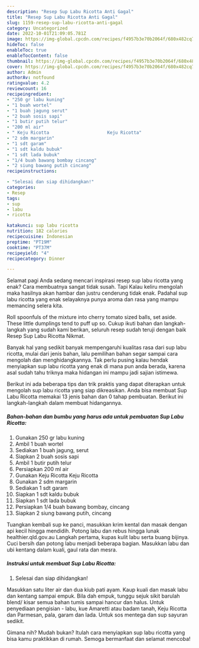 ```yaml
---
description: "Resep Sup Labu Ricotta Anti Gagal"
title: "Resep Sup Labu Ricotta Anti Gagal"
slug: 1159-resep-sup-labu-ricotta-anti-gagal
category: Uncategorized
date: 2022-10-01T21:09:05.781Z
image: https://img-global.cpcdn.com/recipes/f4957b3e70b2064f/680x482cq70/sup-labu-ricotta-foto-resep-utama.jpg
hideToc: false
enableToc: true
enableTocContent: false
thumbnail: https://img-global.cpcdn.com/recipes/f4957b3e70b2064f/680x482cq70/sup-labu-ricotta-foto-resep-utama.jpg
cover: https://img-global.cpcdn.com/recipes/f4957b3e70b2064f/680x482cq70/sup-labu-ricotta-foto-resep-utama.jpg
author: Admin
authorAv: notfound
ratingvalue: 4.2
reviewcount: 16
recipeingredient:
- "250 gr labu kuning"
- "1 buah wortel"
- "1 buah jagung serut"
- "2 buah sosis sapi"
- "1 butir putih telur"
- "200 ml air"
- " Keju Ricotta                      Keju Ricotta"
- "2 sdm margarin"
- "1 sdt garam"
- "1 sdt kaldu bubuk"
- "1 sdt lada bubuk"
- "1/4 buah bawang bombay cincang"
- "2 siung bawang putih cincang"
recipeinstructions:

- "Selesai dan siap dihidangkan!"
categories:
- Resep
tags:
- sup
- labu
- ricotta

katakunci: sup labu ricotta 
nutrition: 182 calories
recipecuisine: Indonesian
preptime: "PT19M"
cooktime: "PT37M"
recipeyield: "4"
recipecategory: Dinner

---
```



Selamat pagi Anda sedang mencari inspirasi resep sup labu ricotta yang enak? Cara membuatnya sangat tidak susah. Tapi Kalau keliru mengolah maka hasilnya akan hambar dan justru cenderung tidak enak. Padahal sup labu ricotta yang enak selayaknya punya aroma dan rasa yang mampu memancing selera kita.


Roll spoonfuls of the mixture into cherry tomato sized balls, set aside. These little dumplings tend to puff up so. Cukup ikuti bahan dan langkah-langkah yang sudah kami berikan, seluruh resep sudah teruji dengan baik Resep Sup Labu Ricotta Nikmat.

Banyak hal yang sedikit banyak mempengaruhi kualitas rasa dari sup labu ricotta, mulai dari jenis bahan, lalu pemilihan bahan segar sampai cara mengolah dan menghidangkannya. Tak perlu pusing kalau hendak menyiapkan sup labu ricotta yang enak di mana pun anda berada, karena asal sudah tahu triknya maka hidangan ini mampu jadi sajian istimewa.


Berikut ini ada beberapa tips dan trik praktis yang dapat diterapkan untuk mengolah sup labu ricotta yang siap dikreasikan. Anda bisa membuat Sup Labu Ricotta memakai 13 jenis bahan dan 0 tahap pembuatan. Berikut ini langkah-langkah dalam membuat hidangannya.

<!--inarticleads1-->

##### Bahan-bahan dan bumbu yang harus ada untuk pembuatan Sup Labu Ricotta:

1. Gunakan 250 gr labu kuning
1. Ambil 1 buah wortel
1. Sediakan 1 buah jagung, serut
1. Siapkan 2 buah sosis sapi
1. Ambil 1 butir putih telur
1. Persiapkan 200 ml air
1. Gunakan  Keju Ricotta                      Keju Ricotta
1. Gunakan 2 sdm margarin
1. Sediakan 1 sdt garam
1. Siapkan 1 sdt kaldu bubuk
1. Siapkan 1 sdt lada bubuk
1. Persiapkan 1/4 buah bawang bombay, cincang
1. Siapkan 2 siung bawang putih, cincang


Tuangkan kembali sup ke panci, masukkan krim kental dan masak dengan api kecil hingga mendidih. Potong labu dan rebus hingga lunak healthier.qld.gov.au Langkah pertama, kupas kulit labu serta buang bijinya. Cuci bersih dan potong labu menjadi beberapa bagian. Masukkan labu dan ubi kentang dalam kuali, gaul rata dan mesra. 

<!--inarticleads2-->

##### Instruksi untuk membuat Sup Labu Ricotta:


1. Selesai dan siap dihidangkan!

Masukkan satu liter air dan dua kiub pati ayam. Kaup kuali dan masak labu dan kentang sampai empuk. Bila dah empuk, tunggu sejuk sikit barulah blend/ kisar semua bahan tumis sampai hancur dan halus. Untuk penyediaan pengisian - labu, kue Amaretti atau badam tanah, Keju Ricotta dan Parmesan, pala, garam dan lada. Untuk sos mentega dan sup sayuran sedikit. 

Gimana nih? Mudah bukan? Itulah cara menyiapkan sup labu ricotta yang bisa kamu praktikkan di rumah. Semoga bermanfaat dan selamat mencoba!
